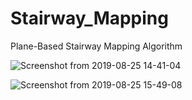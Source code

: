 # Stairway_Mapping
Plane-Based Stairway Mapping Algorithm


![Screenshot from 2019-08-25 14-41-04](https://user-images.githubusercontent.com/35325906/71704356-379a2680-2e1d-11ea-8f55-26b7a0a43017.png)

![Screenshot from 2019-08-25 15-49-08](https://user-images.githubusercontent.com/35325906/71704379-67e1c500-2e1d-11ea-9b5f-742142d62b3e.png)
